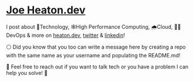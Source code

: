 # [Joe Heaton.dev](https://www.heaton.dev/)

I post about 🤖Technology, 🕸️High Performance Computing, 🌧️Cloud, 🧑‍💻DevOps & more on [heaton.dev](https://www.heaton.dev/), [twitter](https://twitter.com/Heaton_dev) & [linkedin](https://www.linkedin.com/in/joeheatondev/)!

⚪️ Did you know that you too can write a message here by creating a repo with the same name as your username and populating the README.md!

💬 Feel free to reach out if you want to talk tech or you have a problem I can help you solve! 🦾
